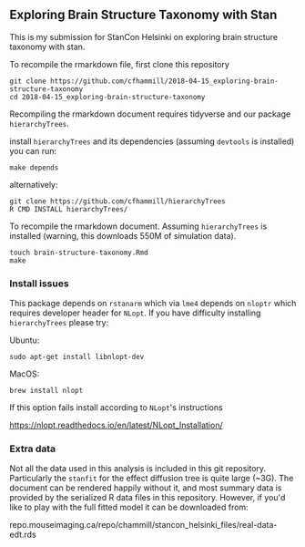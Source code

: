 ## Exploring Brain Structure Taxonomy with Stan

This is my submission for StanCon Helsinki on exploring
brain structure taxonomy with stan.

To recompile the rmarkdown file, first clone this repository

```
git clone https://github.com/cfhammill/2018-04-15_exploring-brain-structure-taxonomy
cd 2018-04-15_exploring-brain-structure-taxonomy
```

Recompiling the rmarkdown document requires tidyverse and our package
`hierarchyTrees`. 

install `hierarchyTrees` and its dependencies
(assuming `devtools` is installed) you can run:

```
make depends
```

alternatively:

```
git clone https://github.com/cfhammill/hierarchyTrees
R CMD INSTALL hierarchyTrees/
```

To recompile the rmarkdown document. Assuming `hierarchyTrees`
is installed (warning, this downloads 550M of simulation data).

```
touch brain-structure-taxonomy.Rmd
make 
```


### Install issues

This package depends on `rstanarm` which via `lme4`
depends on `nloptr` which requires developer header for `NLopt`. If you have 
difficulty installing `hierarchyTrees` please try:

Ubuntu:

```
sudo apt-get install libnlopt-dev
```

MacOS:

```
brew install nlopt
```

If this option fails install according to `NLopt`'s instructions

https://nlopt.readthedocs.io/en/latest/NLopt_Installation/

### Extra data

Not all the data used in this analysis is included in this git repository.
Particularly the `stanfit` for the effect diffusion tree is quite large (~3G).
The document can be rendered happily without it, and most summary data
is provided by the serialized R data files in this repository. However,
if you'd like to play with the full fitted model it can be downloaded from:

repo.mouseimaging.ca/repo/chammill/stancon_helsinki_files/real-data-edt.rds
